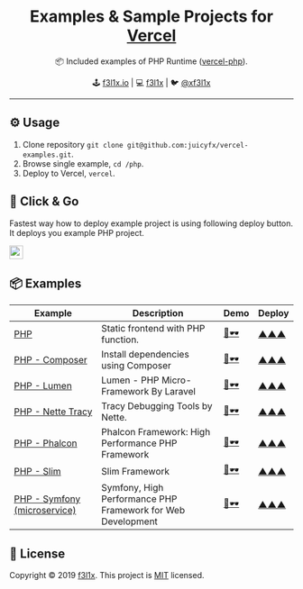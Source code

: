 <h1 align=center>Examples & Sample Projects for <a href="https://vercel.com">Vercel</a></h1>

<p align=center>
   📦 Included examples of PHP Runtime (<a href="https://github.com/juicyfx/vercel-php">vercel-php</a>).
</p>

<p align=center>
🕹 <a href="https://f3l1x.io">f3l1x.io</a> | 💻 <a href="https://github.com/f3l1x">f3l1x</a> | 🐦 <a href="https://twitter.com/xf3l1x">@xf3l1x</a>
</p>

-----

## ⚙️ Usage

1. Clone repository `git clone git@github.com:juicyfx/vercel-examples.git`.
2. Browse single example, `cd /php`.
3. Deploy to Vercel, `vercel`.

## 🚀 Click & Go

Fastest way how to deploy example project is using following deploy button. It deploys you example PHP project.

<a href="https://vercel.com/new/project?template=https://github.com/juicyfx/vercel-examples/tree/master/php"><img src="https://vercel.com/button" height="24"></a>

## 📦 Examples

| Example     | Description | Demo | Deploy |
|-------------|-------------|------|--------|
| [PHP](/php) | Static frontend with PHP function. | [👀🕶](https://php.vercel.app) | [▲▲▲](https://vercel.com/new/project?template=https://github.com/juicyfx/vercel-examples/tree/master/php) |
| [PHP - Composer](/php-compose) | Install dependencies using Composer | [👀🕶](https://php-composer-demo.vercel.app) | [▲▲▲](https://vercel.com/new/project?template=https://github.com/juicyfx/vercel-examples/tree/master/php-composer) |
| [PHP - Lumen](/php-lumen) | Lumen - PHP Micro-Framework By Laravel | [👀🕶](https://php-lumen.vercel.app) | [▲▲▲](https://vercel.com/new/project?template=https://github.com/juicyfx/vercel-examples/tree/master/php-lumen) |
| [PHP - Nette Tracy](/php-nette-tracy) | Tracy Debugging Tools by Nette. | [👀🕶](https://php-nette-tracy.vercel.app) | [▲▲▲](https://vercel.com/new/project?template=https://github.com/juicyfx/vercel-examples/tree/master/php-nette-tracy) |
| [PHP - Phalcon](/php-phalcon) | Phalcon Framework: High Performance PHP Framework | [👀🕶](https://php-phalcon.vercel.app) | [▲▲▲](https://vercel.com/new/project?template=https://github.com/juicyfx/vercel-examples/tree/master/php-phalcon) |
| [PHP - Slim](/php-slim) | Slim Framework | [👀🕶](https://php-slim.vercel.app) | [▲▲▲](https://vercel.com/new/project?template=https://github.com/juicyfx/vercel-examples/tree/master/php-slim) |
| [PHP - Symfony (microservice)](/php-symfony-microservice) | Symfony, High Performance PHP Framework for Web Development | [👀🕶](https://php-symfony-microservice.vercel.app/) | [▲▲▲](https://vercel.com/new/project?template=https://github.com/juicyfx/vercel-examples/tree/master/php-symfony-microservice) |

## 📝 License

Copyright © 2019 [f3l1x](https://github.com/f3l1x).
This project is [MIT](LICENSE) licensed.
